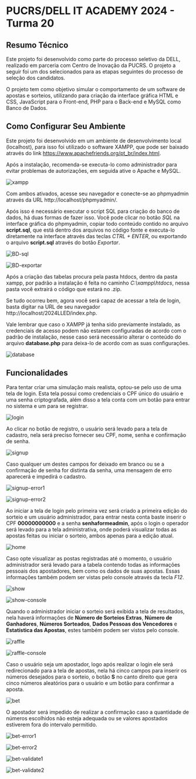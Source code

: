 # PUCRS/DELL IT ACADEMY 2024 - Turma 20


## Resumo Técnico
Este projeto foi desenvolvido como parte do processo seletivo da DELL, realizado em parceria com Centro de Inovação da PUCRS. O projeto a seguir foi um dos selecionados para as etapas seguintes do processo de seleção dos candidatos.

O projeto tem como objetivo simular o comportamento de um software de apostas e sorteios, utilizando para criação da interface gráfica HTML e CSS, JavaScript para o Front-end, PHP para o Back-end e MySQL como Banco de Dados. 


## Como Configurar Seu Ambiente

Este projeto foi desenvolvido em um ambiente de desenvolvimento local (localhost), para isso foi utilizado o software XAMPP, que pode ser baixado através do link https://www.apachefriends.org/pt_br/index.html.

Após a instalação, recomenda-se executa-lo como administrador para evitar problemas de autorizações, em seguida ative o Apache e MySQL.

![xampp](https://github.com/ArthurZL/2024LLED/assets/71044771/ed565faa-6458-4abc-ac56-f9d1a7809c1f)

Com ambos ativados, acesse seu navegador e conecte-se ao phpmyadmin através da URL http://localhost/phpmyadmin/.

Após isso é necessário executar o script SQL para criação do banco de dados, há duas formas de fazer isso. Você pode clicar no botão *SQL* na interface gráfica do phpmyadmin, copiar todo conteúdo contido no arquivo **script.sql**, que está dentro dos arquivos no código fonte e executa-lo diretamente na interface através das teclas *CTRL + ENTER*, ou exportando o arquivo  **script.sql** através do botão *Exportar*.

![BD-sql](https://github.com/ArthurZL/2024LLED/assets/71044771/c777ec26-7582-484b-8fbe-6cb589cc4a0d)

![BD-exportar](https://github.com/ArthurZL/2024LLED/assets/71044771/148ca810-1289-472a-bf7a-ff3e6ef3764c)

Após a criação das tabelas procura pela pasta htdocs, dentro da pasta xampp, por padrão a instalação é feita no caminho *C:\xampp\htdocs*, nessa pasta você extrairá o código que estará no .zip.

Se tudo ocorreu bem, agora você será capaz de acessar a tela de login, basta digitar na URL de seu navegador http://localhost/2024LLED/index.php.

Vale lembrar que caso o XAMPP já tenha sido previamente instalado, as credenciais de acesso podem não estarem configuradas de acordo com o padrão de instalação, nesse caso será necessário alterar o conteúdo do arquivo **database.php** para deixa-lo de acordo com as suas configurações.

![database](https://github.com/ArthurZL/2024LLED/assets/71044771/11a77896-a1f2-4d43-a00f-8c0da73ff079)


## Funcionalidades
Para tentar criar uma simulação mais realista, optou-se pelo uso de uma tela de login. Esta tela possui como credenciais o CPF único do usuário e uma senha criptografada, além disso a tela conta com um botão para entrar no sistema e um para se registrar.

![login](https://github.com/ArthurZL/2024LLED/assets/71044771/c5818372-98a4-4123-b41e-cffdc43e5a86)


Ao clicar no botão de registro, o usuário será levado para a tela de cadastro, nela será preciso fornecer seu CPF, nome, senha e confirmação de senha.

![signup](https://github.com/ArthurZL/2024LLED/assets/71044771/92cb855e-b026-488e-982c-665e73e4359c)


Caso qualquer um destes campos for deixado em branco ou se a confirmação de senha for distinta da senha, uma mensagem de erro aparecerá e impedirá o cadastro.

![signup-error1](https://github.com/ArthurZL/2024LLED/assets/71044771/68158b55-2358-491c-aa39-34333e727500)

![signup-error2](https://github.com/ArthurZL/2024LLED/assets/71044771/7af5789c-53df-40bf-9e61-0cbccbdf829f)


Ao iniciar a tela de login pelo primeira vez será criado a primeira edição do sorteio e um usuário administrador, para entrar nesta conta baste inserir o CPF **00000000000** e a senha **senhaformeadmin**, após o login o operador será levado para a tela administrativa, onde poderá visualizar todas as apostas feitas ou iniciar o sorteio, ambos apenas para a edição atual.

![home](https://github.com/ArthurZL/2024LLED/assets/71044771/5c28026f-a6ac-46c1-a691-ed2dd16d7046)


Caso opte visualizar as postas registradas até o momento, o usuário administrador será levado para a tabela contendo todas as informações pessoais dos apostadores, bem como os dados de suas apostas. Essas informações também podem ser vistas pelo console através da tecla *F12*.

![show](https://github.com/ArthurZL/2024LLED/assets/71044771/42a81844-5e77-4202-a2c1-704043f04302)

![show-console](https://github.com/ArthurZL/2024LLED/assets/71044771/23cfdd98-f6d8-4ff6-bac6-ec6f170d6240)


Quando o administrador iniciar o sorteio será exibida a tela de resultados, nela haverá informações de **Número de Sorteios Extras**, **Número de Ganhadores**, **Números Sorteados**, **Dados Pessoas dos Vencedores** e **Estatística das Apostas**, estes também podem ser vistos pelo console.

![raffle](https://github.com/ArthurZL/2024LLED/assets/71044771/3294f879-b077-40cd-afad-b3d2ee87af86)

![raffle-console](https://github.com/ArthurZL/2024LLED/assets/71044771/5c99ebac-2abd-4539-9e45-78ace1c86193)


Caso o usuário seja um apostador, logo após realizar o login ele será redirecionado para a tela de apostas, nela há cinco campos para inserir os números desejados para o sorteio, o botão **S** no canto direito que gera cinco números aleatórios para o usuário e um botão para confirmar a aposta.

![bet](https://github.com/ArthurZL/2024LLED/assets/71044771/1d45c7dd-603c-460e-b3ed-9e05da60a34c)


O apostador será impedido de realizar a confirmação caso a quantidade de números escolhidos não esteja adequada ou se valores apostados estiverem fora do intervalo permitido.

![bet-error1](https://github.com/ArthurZL/2024LLED/assets/71044771/dbd3e928-5399-45b7-8ba9-edb4d085c77d)

![bet-error2](https://github.com/ArthurZL/2024LLED/assets/71044771/0efb6f47-a3d8-4e97-9807-0a63bb494b25)

![bet-validate1](https://github.com/ArthurZL/2024LLED/assets/71044771/c001e261-5737-42ff-b322-7531806452c8)

![bet-validate2](https://github.com/ArthurZL/2024LLED/assets/71044771/7467382a-4048-46d3-b0f2-63c64ffc15de)


